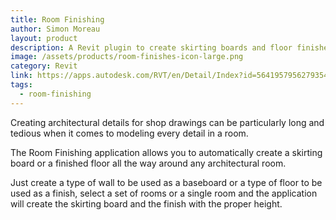 ```yaml
---
title: Room Finishing
author: Simon Moreau
layout: product
description: A Revit plugin to create skirting boards and floor finishes
image: /assets/products/room-finishes-icon-large.png
category: Revit
link: https://apps.autodesk.com/RVT/en/Detail/Index?id=5641957956279354474&appLang=en&os=Win64
tags:
  - room-finishing
---
```


Creating architectural details for shop drawings can be particularly long and tedious when it comes to modeling every detail in a room.

The Room Finishing application allows you to automatically create a skirting board or a finished floor all the way around any architectural room.

Just create a type of wall to be used as a baseboard or a type of floor to be used as a finish, select a set of rooms or a single room and the application will create the skirting board and the finish with the proper height.
